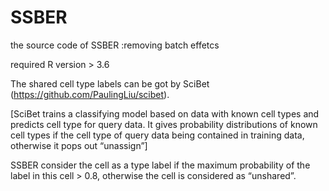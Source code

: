 # SSBER
the source code of SSBER :removing batch effetcs

required R version > 3.6

The shared cell type labels can be got by SciBet (https://github.com/PaulingLiu/scibet).

[SciBet trains a classifying model based on data with known cell types and predicts cell type for query data. It gives probability distributions of known cell types if the cell type of query data being contained in training data, otherwise it pops out “unassign”]

SSBER consider the cell as a type label if the maximum probability of the label in this cell > 0.8, otherwise the cell is considered as  “unshared”.

